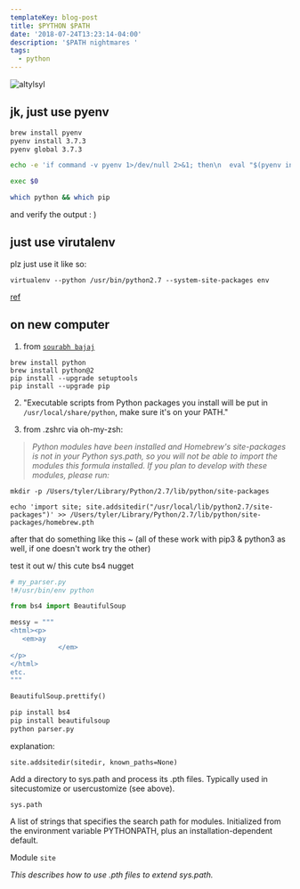 ```yaml
---
templateKey: blog-post
title: $PYTHON $PATH
date: '2018-07-24T13:23:14-04:00'
description: '$PATH nightmares '
tags:
  - python
---
```

![altylsyl](https://res.cloudinary.com/cloudimgts/image/upload/v1572405112/vev2rjvvjfyhglloc3oz.png)

## jk, just use pyenv 

```bash
brew install pyenv
pyenv install 3.7.3
pyenv global 3.7.3

echo -e 'if command -v pyenv 1>/dev/null 2>&1; then\n  eval "$(pyenv init -)"\nfi' >> ~/.zshrc

exec $0

which python && which pip
```

and verify the output : ) 

## just use virutalenv

plz just use it like so:

`virtualenv --python /usr/bin/python2.7 --system-site-packages env`

[ref](https://gist.github.com/jaraco/bed7168bce24673219ae773081fd4ab6)


## on new computer

1. from [`sourabh bajaj`](http://sourabhbajaj.com/mac-setup/Python/)

```shell
brew install python
brew install python@2
pip install --upgrade setuptools
pip install --upgrade pip
```
2. "Executable scripts from Python packages you install will be put in `/usr/local/share/python`, make sure it's on your PATH."

3. from .zshrc via oh-my-zsh:

> _Python modules have been installed and Homebrew's site-packages is not in your Python sys.path, so you will not be able to import the modules this formula installed. If you plan to develop with these modules, please run:_

`mkdir -p /Users/tyler/Library/Python/2.7/lib/python/site-packages`

`echo 'import site; site.addsitedir("/usr/local/lib/python2.7/site-packages")' >>
  /Users/tyler/Library/Python/2.7/lib/python/site-packages/homebrew.pth`

after that do something like this ~ (all of these work with pip3 & python3 as well, if one doesn't work try the other)

test it out w/ this cute bs4 nugget

```python
# my_parser.py
!#/usr/bin/env python

from bs4 import BeautifulSoup

messy = """
<html><p>
   <em>ay
            </em>
</p>
</html>
etc.
"""

BeautifulSoup.prettify()
```

```bash
pip install bs4
pip install beautifulsoup
python parser.py
```

explanation:

```
site.addsitedir(sitedir, known_paths=None)
```

Add a directory to sys.path and process its .pth files. Typically used in sitecustomize or usercustomize (see above).

```
sys.path
```

A list of strings that specifies the search path for modules. Initialized from the environment variable PYTHONPATH, plus an installation-dependent default.

Module `site`

*This describes how to use .pth files to extend sys.path.*
